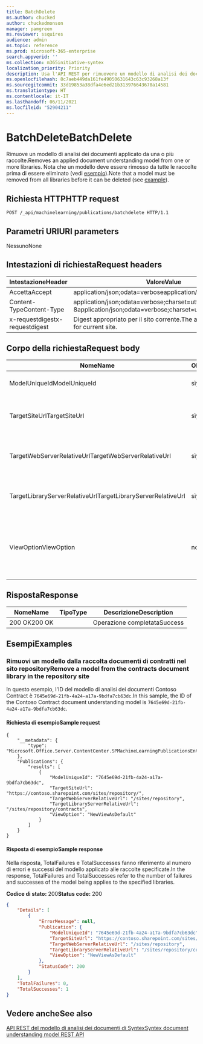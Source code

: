```yaml
---
title: BatchDelete
ms.author: chucked
author: chuckedmonson
manager: pamgreen
ms.reviewer: ssquires
audience: admin
ms.topic: reference
ms.prod: microsoft-365-enterprise
search.appverid: ''
ms.collection: m365initiative-syntex
localization_priority: Priority
description: Usa l'API REST per rimuovere un modello di analisi dei documenti applicato da una o più raccolte.
ms.openlocfilehash: 8c7aeb449da161fe49050631643c63c93268a13f
ms.sourcegitcommit: 33d19853a38dfa4e6ed21b313976643670a14581
ms.translationtype: HT
ms.contentlocale: it-IT
ms.lasthandoff: 06/11/2021
ms.locfileid: "52904211"
---
```

# <a name="batchdelete"></a><span data-ttu-id="7c5d9-103">BatchDelete</span><span class="sxs-lookup"><span data-stu-id="7c5d9-103">BatchDelete</span></span>

<span data-ttu-id="7c5d9-104">Rimuove un modello di analisi dei documenti applicato da una o più raccolte.</span><span class="sxs-lookup"><span data-stu-id="7c5d9-104">Removes an applied document understanding model from one or more libraries.</span></span> <span data-ttu-id="7c5d9-105">Nota che un modello deve essere rimosso da tutte le raccolte prima di essere eliminato (vedi [esempio](rest-batchdelete-method.md#examples)).</span><span class="sxs-lookup"><span data-stu-id="7c5d9-105">Note that a model must be removed from all libraries before it can be deleted (see [example](rest-batchdelete-method.md#examples)).</span></span>

## <a name="http-request"></a><span data-ttu-id="7c5d9-106">Richiesta HTTP</span><span class="sxs-lookup"><span data-stu-id="7c5d9-106">HTTP request</span></span>

```HTTP
POST /_api/machinelearning/publications/batchdelete HTTP/1.1
```

## <a name="uri-parameters"></a><span data-ttu-id="7c5d9-107">Parametri URI</span><span class="sxs-lookup"><span data-stu-id="7c5d9-107">URI parameters</span></span>

<span data-ttu-id="7c5d9-108">Nessuno</span><span class="sxs-lookup"><span data-stu-id="7c5d9-108">None</span></span>

## <a name="request-headers"></a><span data-ttu-id="7c5d9-109">Intestazioni di richiesta</span><span class="sxs-lookup"><span data-stu-id="7c5d9-109">Request headers</span></span>

| <span data-ttu-id="7c5d9-110">Intestazione</span><span class="sxs-lookup"><span data-stu-id="7c5d9-110">Header</span></span> | <span data-ttu-id="7c5d9-111">Valore</span><span class="sxs-lookup"><span data-stu-id="7c5d9-111">Value</span></span> |
|--------|-------|
|<span data-ttu-id="7c5d9-112">Accetta</span><span class="sxs-lookup"><span data-stu-id="7c5d9-112">Accept</span></span>|<span data-ttu-id="7c5d9-113">application/json;odata=verbose</span><span class="sxs-lookup"><span data-stu-id="7c5d9-113">application/json;odata=verbose</span></span>|
|<span data-ttu-id="7c5d9-114">Content-Type</span><span class="sxs-lookup"><span data-stu-id="7c5d9-114">Content-Type</span></span>|<span data-ttu-id="7c5d9-115">application/json;odata=verbose;charset=utf-8</span><span class="sxs-lookup"><span data-stu-id="7c5d9-115">application/json;odata=verbose;charset=utf-8</span></span>|
|<span data-ttu-id="7c5d9-116">x-requestdigest</span><span class="sxs-lookup"><span data-stu-id="7c5d9-116">x-requestdigest</span></span>|<span data-ttu-id="7c5d9-117">Digest appropriato per il sito corrente.</span><span class="sxs-lookup"><span data-stu-id="7c5d9-117">The appropriate digest for current site.</span></span>|

## <a name="request-body"></a><span data-ttu-id="7c5d9-118">Corpo della richiesta</span><span class="sxs-lookup"><span data-stu-id="7c5d9-118">Request body</span></span>

| <span data-ttu-id="7c5d9-119">Nome</span><span class="sxs-lookup"><span data-stu-id="7c5d9-119">Name</span></span> | <span data-ttu-id="7c5d9-120">Obbligatorio</span><span class="sxs-lookup"><span data-stu-id="7c5d9-120">Required</span></span> | <span data-ttu-id="7c5d9-121">Tipo</span><span class="sxs-lookup"><span data-stu-id="7c5d9-121">Type</span></span> | <span data-ttu-id="7c5d9-122">Descrizione</span><span class="sxs-lookup"><span data-stu-id="7c5d9-122">Description</span></span> |
|--------|-------|--------|------------|
|<span data-ttu-id="7c5d9-123">ModelUniqueId</span><span class="sxs-lookup"><span data-stu-id="7c5d9-123">ModelUniqueId</span></span>|<span data-ttu-id="7c5d9-124">sì</span><span class="sxs-lookup"><span data-stu-id="7c5d9-124">yes</span></span>|<span data-ttu-id="7c5d9-125">stringa</span><span class="sxs-lookup"><span data-stu-id="7c5d9-125">string</span></span>|<span data-ttu-id="7c5d9-126">ID univoco del file di modello.</span><span class="sxs-lookup"><span data-stu-id="7c5d9-126">The unique ID of the model file.</span></span>|
<span data-ttu-id="7c5d9-127">TargetSiteUrl</span><span class="sxs-lookup"><span data-stu-id="7c5d9-127">TargetSiteUrl</span></span>|<span data-ttu-id="7c5d9-128">sì</span><span class="sxs-lookup"><span data-stu-id="7c5d9-128">yes</span></span>|<span data-ttu-id="7c5d9-129">stringa</span><span class="sxs-lookup"><span data-stu-id="7c5d9-129">string</span></span>|<span data-ttu-id="7c5d9-130">URL completo del sito della raccolta di destinazione.</span><span class="sxs-lookup"><span data-stu-id="7c5d9-130">The full URL of the target library site.</span></span>|
<span data-ttu-id="7c5d9-131">TargetWebServerRelativeUrl</span><span class="sxs-lookup"><span data-stu-id="7c5d9-131">TargetWebServerRelativeUrl</span></span>|<span data-ttu-id="7c5d9-132">sì</span><span class="sxs-lookup"><span data-stu-id="7c5d9-132">yes</span></span>|<span data-ttu-id="7c5d9-133">stringa</span><span class="sxs-lookup"><span data-stu-id="7c5d9-133">string</span></span>|<span data-ttu-id="7c5d9-134">URL relativo al server Web per la raccolta di destinazione.</span><span class="sxs-lookup"><span data-stu-id="7c5d9-134">The server relative URL of the web for the target library.</span></span>|
<span data-ttu-id="7c5d9-135">TargetLibraryServerRelativeUrl</span><span class="sxs-lookup"><span data-stu-id="7c5d9-135">TargetLibraryServerRelativeUrl</span></span>|<span data-ttu-id="7c5d9-136">sì</span><span class="sxs-lookup"><span data-stu-id="7c5d9-136">yes</span></span>|<span data-ttu-id="7c5d9-137">stringa</span><span class="sxs-lookup"><span data-stu-id="7c5d9-137">string</span></span>|<span data-ttu-id="7c5d9-138">URL relativo al server per la raccolta di destinazione.</span><span class="sxs-lookup"><span data-stu-id="7c5d9-138">The server relative URL of the target library.</span></span>|
<span data-ttu-id="7c5d9-139">ViewOption</span><span class="sxs-lookup"><span data-stu-id="7c5d9-139">ViewOption</span></span>|<span data-ttu-id="7c5d9-140">no</span><span class="sxs-lookup"><span data-stu-id="7c5d9-140">no</span></span>|<span data-ttu-id="7c5d9-141">stringa</span><span class="sxs-lookup"><span data-stu-id="7c5d9-141">string</span></span>|<span data-ttu-id="7c5d9-142">Specifica se impostare la nuova visualizzazione modello come predefinita per la raccolta.</span><span class="sxs-lookup"><span data-stu-id="7c5d9-142">Specifies whether to set new model view as the library default.</span></span>|

## <a name="response"></a><span data-ttu-id="7c5d9-143">Risposta</span><span class="sxs-lookup"><span data-stu-id="7c5d9-143">Response</span></span>

| <span data-ttu-id="7c5d9-144">Nome</span><span class="sxs-lookup"><span data-stu-id="7c5d9-144">Name</span></span>   | <span data-ttu-id="7c5d9-145">Tipo</span><span class="sxs-lookup"><span data-stu-id="7c5d9-145">Type</span></span>  | <span data-ttu-id="7c5d9-146">Descrizione</span><span class="sxs-lookup"><span data-stu-id="7c5d9-146">Description</span></span>|
|--------|-------|------------|
|<span data-ttu-id="7c5d9-147">200 OK</span><span class="sxs-lookup"><span data-stu-id="7c5d9-147">200 OK</span></span>| |<span data-ttu-id="7c5d9-148">Operazione completata</span><span class="sxs-lookup"><span data-stu-id="7c5d9-148">Success</span></span>|


## <a name="examples"></a><span data-ttu-id="7c5d9-149">Esempi</span><span class="sxs-lookup"><span data-stu-id="7c5d9-149">Examples</span></span>

### <a name="remove-a-model-from-the-contracts-document-library-in-the-repository-site"></a><span data-ttu-id="7c5d9-150">Rimuovi un modello dalla raccolta documenti di contratti nel sito repository</span><span class="sxs-lookup"><span data-stu-id="7c5d9-150">Remove a model from the contracts document library in the repository site</span></span>

<span data-ttu-id="7c5d9-151">In questo esempio, l'ID del modello di analisi dei documenti Contoso Contract è `7645e69d-21fb-4a24-a17a-9bdfa7cb63dc`.</span><span class="sxs-lookup"><span data-stu-id="7c5d9-151">In this sample, the ID of the Contoso Contract document understanding model is `7645e69d-21fb-4a24-a17a-9bdfa7cb63dc`.</span></span>

#### <a name="sample-request"></a><span data-ttu-id="7c5d9-152">Richiesta di esempio</span><span class="sxs-lookup"><span data-stu-id="7c5d9-152">Sample request</span></span>

```HTTP
{
    "__metadata": {
        "type": "Microsoft.Office.Server.ContentCenter.SPMachineLearningPublicationsEntityData"
    },
    "Publications": {
        "results": [
            {
                "ModelUniqueId": "7645e69d-21fb-4a24-a17a-9bdfa7cb63dc",
                "TargetSiteUrl": "https://contoso.sharepoint.com/sites/repository/",
                "TargetWebServerRelativeUrl": "/sites/repository",
                "TargetLibraryServerRelativeUrl": "/sites/repository/contracts",
                "ViewOption": "NewViewAsDefault"
            }
        ]
    }
}
```


#### <a name="sample-response"></a><span data-ttu-id="7c5d9-153">Risposta di esempio</span><span class="sxs-lookup"><span data-stu-id="7c5d9-153">Sample response</span></span>

<span data-ttu-id="7c5d9-154">Nella risposta, TotalFailures e TotalSuccesses fanno riferimento al numero di errori e successi del modello applicato alle raccolte specificate.</span><span class="sxs-lookup"><span data-stu-id="7c5d9-154">In the response, TotalFailures and TotalSuccesses refer to the number of failures and successes of the model being applies to the specified libraries.</span></span>

<span data-ttu-id="7c5d9-155">**Codice di stato:** 200</span><span class="sxs-lookup"><span data-stu-id="7c5d9-155">**Status code:** 200</span></span>

```JSON
{
    "Details": [
        {
            "ErrorMessage": null,
            "Publication": {
                "ModelUniqueId": "7645e69d-21fb-4a24-a17a-9bdfa7cb63dc",
                "TargetSiteUrl": "https://contoso.sharepoint.com/sites/repository/",
                "TargetWebServerRelativeUrl": "/sites/repository",
                "TargetLibraryServerRelativeUrl": "/sites/repository/contracts",
                "ViewOption": "NewViewAsDefault"
            },
            "StatusCode": 200
        }
    ],
    "TotalFailures": 0,
    "TotalSuccesses": 1
}
```

## <a name="see-also"></a><span data-ttu-id="7c5d9-156">Vedere anche</span><span class="sxs-lookup"><span data-stu-id="7c5d9-156">See also</span></span>

[<span data-ttu-id="7c5d9-157">API REST del modello di analisi dei documenti di Syntex</span><span class="sxs-lookup"><span data-stu-id="7c5d9-157">Syntex document understanding model REST API</span></span>](syntex-model-rest-api.md)
